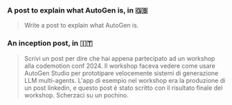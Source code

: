 ### A post to explain what AutoGen is, in 🇬🇧
>Write a post to explain what AutoGen is.

### An inception post, in 🇮🇹 
>Scrivi un post per dire che hai appena partecipato ad un workshop alla codemotion conf 2024. Il workshop faceva vedere come
usare AutoGen Studio per prototipare velocemente sistemi di generazione LLM multi-agents. L'app di esempio nel workshop
era la produzione di un post linkedin, e questo post è stato scritto con il risultato finale del workshop. Scherzaci su
un pochino.
